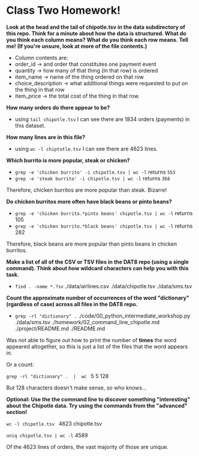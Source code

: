 # Class Two Homework!

**Look at the head and the tail of chipotle.tsv in the data subdirectory of this repo. Think for a minute about how the data is structured. What do you think each column means? What do you think each row means.
Tell me! (If you're unsure, look at more of the file contents.)**

* Column contents are: 
* order_id -> and order that constitutes one payment event
* quantity -> how many of that thing (in that row) is ordered
* item_name -> name of the thing ordered on that row
* choice_description -> what additional things were requested to put on the thing in that row
* item_price -> the total cost of the thing in that row. 

**How many orders do there appear to be?**

* using `tail chipotle.tsv` I can see there are 1834 orders (payments) in this dataset.

**How many lines are in this file?**

* using `wc -l chiptotle.tsv` I can see there are 4623 lines.

**Which burrito is more popular, steak or chicken?**

* `grep -e 'chicken burrito' -i chipotle.tsv | wc -l`  returns `553`
* `grep -e 'steak burrito' -i chipotle.tsv | wc -l` returns `368`

Therefore, chicken burritos are more popular than steak. Bizarre!

**Do chicken burritos more often have black beans or pinto beans?**

* `grep -e 'chicken burrito.*pinto beans' chipotle.tsv | wc -l` returns 105
* `grep -e 'chicken burrito.*black beans' chipotle.tsv | wc -l` returns 282

Therefore, black beans are more popular than pinto beans in chicken burritos. 

**Make a list of all of the CSV or TSV files in the DAT8 repo (using a single command). Think about how wildcard characters can help you with this task.**

* `find . -name *.?sv`
./data/airlines.csv
./data/chipotle.tsv
./data/sms.tsv

**Count the approximate number of occurrences of the word "dictionary" (rgardless of case) across all files in the DAT8 repo.**

* `grep -rl "dictionary" .`
./code/00_python_intermediate_workshop.py
./data/sms.tsv
./homework/02_command_line_chipotle.md
./project/README.md
./README.md

Was not able to figure out how to print the number of __times__ the word appeared altogether, so this is just a list of the files that the word appears in. 

Or a count:

`grep -rl "dictionary" .  |  wc `
5       5     128

But 128 characters doesn't make sense, so who knows...

**Optional: Use the the command line to discover something "interesting" about the Chipotle data. Try using the commands from the "advanced" section!**

`wc -l chipotle.tsv `
4623 chipotle.tsv

`uniq chipotle.tsv | wc -l`
4589

Of the 4623 lines of orders, the vast majority of those are unique.